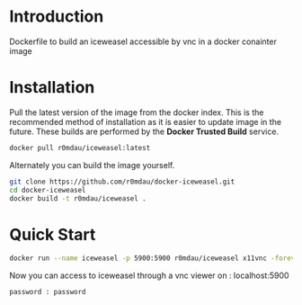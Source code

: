 # Introduction

Dockerfile to build an iceweasel accessible by vnc in a docker conainter image

# Installation

Pull the latest version of the image from the docker index. This is the recommended method of installation as it is easier to update image in the future. These builds are performed by the **Docker Trusted Build** service.

```bash
docker pull r0mdau/iceweasel:latest
```

Alternately you can build the image yourself.

```bash
git clone https://github.com/r0mdau/docker-iceweasel.git
cd docker-iceweasel
docker build -t r0mdau/iceweasel .
```
# Quick Start

```bash
docker run --name iceweasel -p 5900:5900 r0mdau/iceweasel x11vnc -forever -usepw -create
```

Now you can access to iceweasel through a vnc viewer on : localhost:5900

```bash
password : password
```
